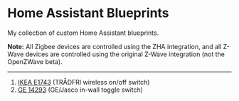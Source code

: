 # Home Assistant Blueprints

My collection of custom Home Assistant blueprints.

**Note:** All Zigbee devices are controlled using the ZHA integration, and all Z-Wave devices are controlled using the original Z-Wave integration (not the OpenZWave beta).

---

1. [IKEA E1743](IKEA%20E1743) (TRÅDFRI wireless on/off switch)
2. [GE 14293](GE%2014293) (GE/Jasco in-wall toggle switch)